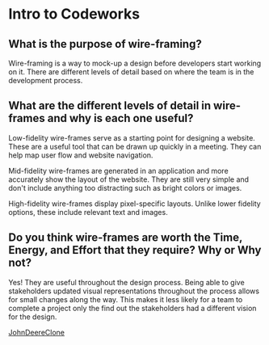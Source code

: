 # Intro to Codeworks

## What is the purpose of wire-framing?

Wire-framing is a way to mock-up a design before developers start working on it. There are different levels of detail based on where the team is in the development process. 

## What are the different levels of detail in wire-frames and why is each one useful?

Low-fidelity wire-frames serve as a starting point for designing a website. These are a useful tool that can be drawn up quickly in a meeting. They can help map user flow and website navigation. 

Mid-fidelity wire-frames are generated in an application and more accurately show the layout of the website. They are still very simple and don't include anything too distracting such as bright colors or images.

High-fidelity wire-frames display pixel-specific layouts. Unlike lower fidelity options, these include relevant text and images.


## Do you think wire-frames are worth the Time, Energy, and Effort that they require? Why or Why not?

Yes! They are useful throughout the design process. Being able to give stakeholders updated visual representations throughout the process allows for small changes along the way. This makes it less likely for a team to complete a project only the find out the stakeholders had a different vision for the design.

[JohnDeereClone](https://github.com/amanda-rice/JohnDeereClone)
